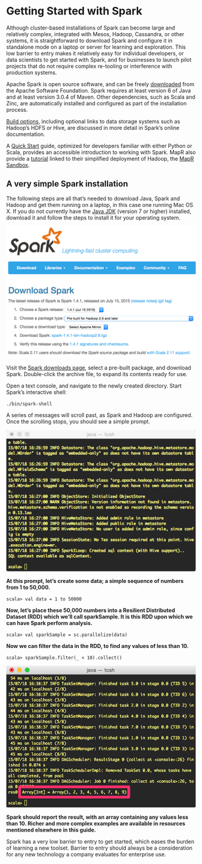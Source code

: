 # Getting Started with Spark

Although cluster-based installations of Spark can become large and relatively complex, integrated with Mesos, Hadoop, Cassandra, or other systems, it is straightforward to download Spark and configure it in standalone mode on a laptop or server for learning and exploration. This low barrier to entry makes it relatively easy for individual developers, or data scientists to get started with Spark, and for businesses to launch pilot projects that do not require complex re-tooling or interference with production systems.

Apache Spark is open source software, and can be freely [downloaded](https://spark.apache.org/downloads.html) from the Apache Software Foundation. Spark requires at least version 6 of Java and at least version 3.0.4 of Maven. Other dependencies, such as Scala and Zinc, are automatically installed and configured as part of the installation process.

[Build options](http://spark.apache.org/docs/latest/building-spark.html), including optional links to data storage systems such as Hadoop’s HDFS or Hive, are discussed in more detail in Spark’s online documentation.

A [Quick Start](https://spark.apache.org/docs/1.4.1/quick-start.html) guide, optimized for developers familiar with either Python or Scala, provides an accessible introduction to working with Spark. MapR also provide a [tutorial](https://www.mapr.com/products/mapr-sandbox-hadoop/tutorials/spark-tutorial) linked to their simplified deployment of Hadoop, the [MapR Sandbox](https://www.mapr.com/products/mapr-sandbox-hadoop).

## A very simple Spark installation

The following steps are all that’s needed to download Java, Spark and Hadoop and get them running on a laptop, in this case one running Mac OS X.
If you do not currently have the [Java JDK](http://www.oracle.com/technetwork/java/javase/downloads/index.html) (version 7 or higher) installed, download it and follow the steps to install it for your operating system.

<img src="images/download-spark.png" alt="Figure 1: Apache Spark download page, with a pre-built package selected for download" width="640px" />
<!--![Figure 1: Apache Spark download page, with a pre-built package selected for download](images/download-spark.png)-->

Visit the [Spark downloads page](https://spark.apache.org/downloads.html), select a pre-built package, and download Spark. Double-click the archive file, to expand its contents ready for use.

Open a text console, and navigate to the newly created directory. Start Spark’s interactive shell:

    ./bin/spark-shell

A series of messages will scroll past, as Spark and Hadoop are configured. Once the scrolling stops, you should see a simple prompt.

<img src="images/console-messages.png" alt="Figure 2: A Terminal window, once Spark starts running for the first time" width="640px" />
<!--![Figure 2: A Terminal window, once Spark starts running for the first time](images/console-messages.png)-->

**At this prompt, let’s create some data; a simple sequence of numbers from 1 to 50,000.**

    scala> val data = 1 to 50000

**Now, let’s place these 50,000 numbers into a Resilient Distributed Dataset (RDD) which we’ll call sparkSample. It is this RDD upon which we can have Spark perform analysis.**

    scala> val sparkSample = sc.parallelize(data)

**Now we can filter the data in the RDD, to find any values of less than 10.**

    scala> sparkSample.filter(_ < 10).collect()

<img src="images/console-result.png" alt="Figure 3: Values less than 10, selected from a set of 50,000 numbers" width="640px" />
<!--![Figure 3: Values less than 10, selected from a set of 50,000 numbers](images/console-result.png)-->

**Spark should report the result, with an array containing any values less than 10. Richer and more complex examples are available in resources mentioned elsewhere in this guide.**

Spark has a very low barrier to entry to get started, which eases the burden of learning a new toolset. Barrier to entry should always be a consideration for any new technology a company evaluates for enterprise use.

